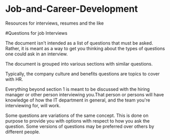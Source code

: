 # Job-and-Career-Development
Resources for interviews, resumes and the like

#Questions for job Interviews

The document isn't intended as a list of questions that must be asked. Rather, it is meant as a way to get you thinking about the 
types of questions one could ask in an interview.


The document is grouped into various sections with similar questions.

Typically, the company culture and benefits questions are topics to cover with HR.

Everything beyond section 1 is meant to be discussed with the hiring manager or other person interviewing you.That person or persons will have knowledge of how the IT department in general, and the team you're interviewing for, will work. 

Some questions are variations of the same concept. This is done on purpose to provide you with options with respect to how 
you ask the question. Some versions of questions may be preferred over others by different people.
